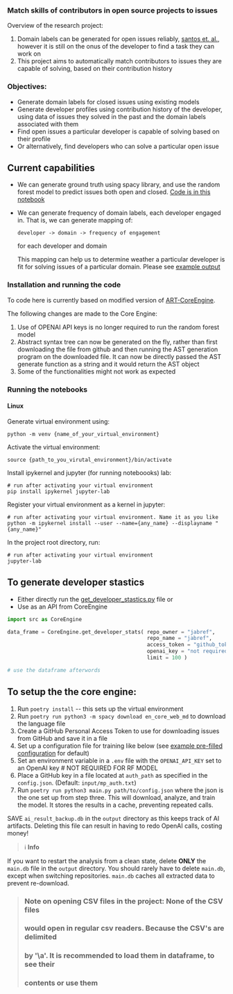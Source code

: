 ### Match skills of contributors in open source projects to issues

Overview of the research project:

1. Domain labels can be generated for open issues reliably, [santos et.
   al.](https://ieeexplore.ieee.org/abstract/document/9463078/), however
   it is still on the onus of the developer to find a task they can work
   on
2. This project aims to automatically match contributors to issues they
   are capable of solving, based on their contribution history

### Objectives:

- Generate domain labels for closed issues using existing models
- Generate developer profiles using contribution history of the
  developer, using data of issues they solved in the past and the domain
  labels associated with them
- Find open issues a particular developer is capable of solving based on
  their profile
- Or alternatively, find developers who can solve a particular open
  issue

## Current capabilities

- We can generate ground truth using spacy library, and use the random
  forest model to predict issues both open and closed. [Code is in this
  notebook](RF_predictions_with_GT_by_spacy.ipynb)
- We can generate frequency of domain labels, each developer engaged in.
  That is, we can generate mapping of:

  `developer -> domain -> frequency of engagement`
  
  for each developer and domain

  This mapping can help us to determine weather a particular developer
  is fit for solving issues of a particular domain. Please see [example
  output](output/JabRef_JabRef_developer_stastics.csv)

### Installation and running the code

To code here is currently based on modified version of
[ART-CoreEngine](https://github.com/RESHAPELab/ART-CoreEngine).

The following changes are made to the Core Engine:

1. Use of OPENAI API keys is no longer required to run the random forest
   model
2. Abstract syntax tree can now be generated on the fly, rather than
   first downloading the file from github and then running the AST
   generation program on the downloaded file. It can now be directly
   passed the AST generate function as a string and it would return the
   AST object
3. Some of the functionalities might not work as expected 

### Running the notebooks

#### Linux

Generate virtual environment using:

```
python -m venv {name_of_your_virtual_environment}
```

Activate the virtual environment:

```
source {path_to_you_virutal_environment}/bin/activate
```

Install ipykernel and jupyter (for running noteboooks) lab:

```
# run after activating your virtual environment
pip install ipykernel jupyter-lab
```

Register your virtual environment as a kernel in jupyter:

```
# run after activating your virtual environment. Name it as you like
python -m ipykernel install --user --name={any_name} --displayname "{any_name}"
```

In the project root directory, run:

```
# run after activating your virtual environment
jupyter-lab
```

## To generate developer stastics

- Either directly run the
  [get_developer_stastics.py](src/get_developer_stats.py) file or 
- Use as an API from CoreEngine

``` python
import src as CoreEngine

data_frame = CoreEngine.get_developer_stats( repo_owner = "jabref",
                                             repo_name = "jabref",
                                             access_token = "github_token",
                                             openai_key = "not required",
                                             limit = 100 )

# use the dataframe afterwords
```

## To setup the the core engine:

1. Run `poetry install` -- this sets up the virtual environment
2. Run `poetry run python3 -m spacy download en_core_web_md` to download
   the language file
3. Create a GitHub Personal Access Token to use for downloading issues
   from GitHub and save it in a file
4. Set up a configuration file for training like below (see [example
   pre-filled configuration](/input/config_example.json) for default)
5. Set an environment variable in a `.env` file with the
   `OPENAI_API_KEY` set to an OpenAI key # NOT REQUIRED FOR RF MODEL 
6. Place a GitHub key in a file located at `auth_path` as specified in
   the `config.json`. (Default: `input/mp_auth.txt`)
7. Run `poetry run python3 main.py path/to/config.json` where the json
   is the one set up from step three. This will download, analyze, and
   train the model. It stores the results in a cache, preventing
   repeated calls.

SAVE `ai_result_backup.db` in the `output` directory as this keeps track
of AI artifacts. Deleting this file can result in having to redo OpenAI
calls, costing money!

> :information_source: **Info**<br>

If you want to restart the analysis from a clean state, delete **ONLY**
the `main.db` file in the `output` directory. You should rarely have to
delete `main.db`, except when switching repositories. `main.db` caches
all extracted data to prevent re-download.


> ### Note on opening CSV files in the project: None of the CSV files
> ### would open in regular csv readers. Because the CSV's are delimited
> ### by '\a'. It is recommended to load them in dataframe, to see their
> ### contents or use them
